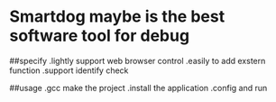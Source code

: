 # Smartdog maybe is the best software tool for debug

##specify
.lightly support web browser control
.easily to add exstern function
.support identify check

##usage
.gcc make the project
.install the application
.config and run
